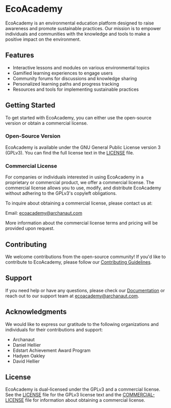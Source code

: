 # EcoAcademy

EcoAcademy is an environmental education platform designed to raise awareness and promote sustainable practices. Our mission is to empower individuals and communities with the knowledge and tools to make a positive impact on the environment.

## Features

- Interactive lessons and modules on various environmental topics
- Gamified learning experiences to engage users
- Community forums for discussions and knowledge sharing
- Personalized learning paths and progress tracking
- Resources and tools for implementing sustainable practices

## Getting Started

To get started with EcoAcademy, you can either use the open-source version or obtain a commercial license.

### Open-Source Version

EcoAcademy is available under the GNU General Public License version 3 (GPLv3). You can find the full license text in the [LICENSE](LICENSE) file.

### Commercial License

For companies or individuals interested in using EcoAcademy in a proprietary or commercial product, we offer a commercial license. The commercial license allows you to use, modify, and distribute EcoAcademy without adhering to the GPLv3's copyleft obligations.

To inquire about obtaining a commercial license, please contact us at:

Email: ecoacademy@archanaut.com

More information about the commercial license terms and pricing will be provided upon request.

## Contributing

We welcome contributions from the open-source community! If you'd like to contribute to EcoAcademy, please follow our [Contributing Guidelines](CONTRIBUTING.md).

## Support

If you need help or have any questions, please check our [Documentation](https://ecoacademy.vercel.app/docs) or reach out to our support team at ecoacademy@archanaut.com.

## Acknowledgments

We would like to express our gratitude to the following organizations and individuals for their contributions and support:

- Archanaut
- Daniel Hellier
- Edstart Achievement Award Program
- Hadyen Oakley
- David Hellier

## License

EcoAcademy is dual-licensed under the GPLv3 and a commercial license. See the [LICENSE](LICENSE) file for the GPLv3 license text and the [COMMERCIAL-LICENSE](COMMERCIAL-LICENSE) file for information about obtaining a commercial license.
